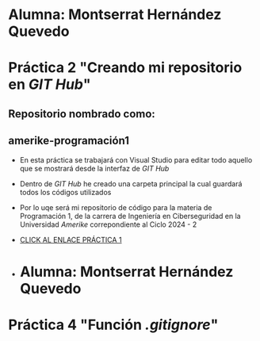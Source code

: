 # Alumna: Montserrat Hernández Quevedo
# Práctica 2 "Creando mi repositorio en _GIT Hub_"
## Repositorio nombrado como:
## amerike-programación1

- En esta práctica se trabajará con Visual Studio para editar todo aquello que se mostrará desde la interfaz de _GIT Hub_
- Dentro de _GIT Hub_ he creado una carpeta principal la cual guardará todos los códigos utilizados
- Por lo uqe será mi repositorio de código para la materia de Programación 1, de la carrera de Ingeniería en Ciberseguridad en la Universidad _Amerike_ correpondiente al Ciclo 2024 - 2
- [CLICK AL ENLACE PRÁCTICA 1](https://github.com/Mont-xe/amerike-programaci-n1-practica_1.git)

- # Alumna: Montserrat Hernández Quevedo
# Práctica 4 "Función _.gitignore_"
##
